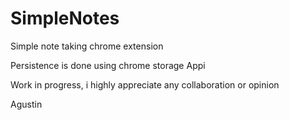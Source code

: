 # SimpleNotes

Simple note taking chrome extension

Persistence is done using chrome storage Appi

Work in progress, i highly appreciate any collaboration or opinion

Agustin
